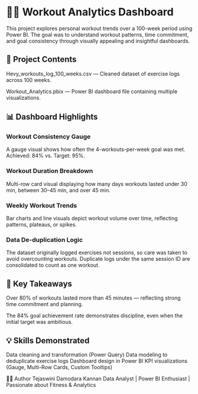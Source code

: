 # 🏋️‍♀️ Workout Analytics Dashboard
This project explores personal workout trends over a 100-week period using Power BI. The goal was to understand workout patterns, time commitment, and goal consistency through visually appealing and insightful dashboards.

## 📂 Project Contents
Hevy_workouts_log_100_weeks.csv — Cleaned dataset of exercise logs across 100 weeks.

Workout_Analytics.pbix — Power BI dashboard file containing multiple visualizations.

## 📊 Dashboard Highlights
### Workout Consistency Gauge
A gauge visual shows how often the 4-workouts-per-week goal was met. Achieved: 84% vs. Target: 95%.

### Workout Duration Breakdown
Multi-row card visual displaying how many days workouts lasted under 30 min, between 30–45 min, and over 45 min.

### Weekly Workout Trends
Bar charts and line visuals depict workout volume over time, reflecting patterns, plateaus, or spikes.

### Data De-duplication Logic
The dataset originally logged exercises not sessions, so care was taken to avoid overcounting workouts. Duplicate logs under the same session ID are consolidated to count as one workout.

## 📌 Key Takeaways
Over 80% of workouts lasted more than 45 minutes — reflecting strong time commitment and planning.

The 84% goal achievement rate demonstrates discipline, even when the initial target was ambitious.

## 💡 Skills Demonstrated
Data cleaning and transformation (Power Query)
Data modeling to deduplicate exercise logs
Dashboard design in Power BI
KPI visualizations (Gauge, Multi-Row Cards, Custom Tooltips)



🧑‍💻 Author
Tejaswini Damodara Kannan
Data Analyst | Power BI Enthusiast | Passionate about Fitness & Analytics
